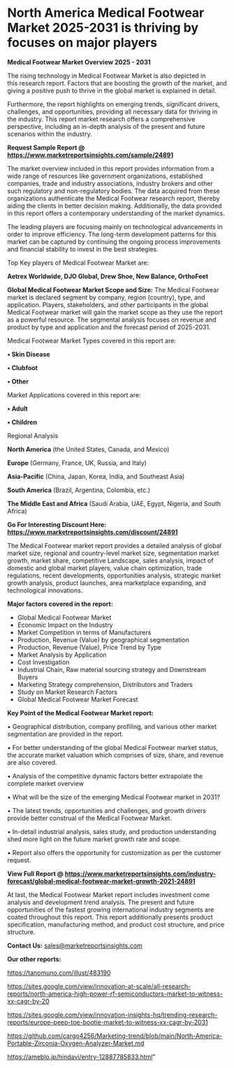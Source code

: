 # North America Medical Footwear Market 2025-2031 is thriving by focuses on major players

<Strong> Medical Footwear Market Overview 2025 - 2031</strong>

The rising technology in Medical Footwear Market is also depicted in this research report. Factors that are boosting the growth of the market, and giving a positive push to thrive in the global market is explained in detail.

Furthermore, the report highlights on emerging trends, significant drivers, challenges, and opportunities, providing all necessary data for thriving in the industry. This report market research offers a comprehensive perspective, including an in-depth analysis of the present and future scenarios within the industry.

<strong>Request Sample Report @ <a href=https://www.marketreportsinsights.com/sample/24891>https://www.marketreportsinsights.com/sample/24891</a></strong>

The market overview included in this report provides information from a wide range of resources like government organizations, established companies, trade and industry associations, industry brokers and other such regulatory and non-regulatory bodies. The data acquired from these organizations authenticate the Medical Footwear research report, thereby aiding the clients in better decision making. Additionally, the data provided in this report offers a contemporary understanding of the market dynamics.

The leading players are focusing mainly on technological advancements in order to improve efficiency. The long-term development patterns for this market can be captured by continuing the ongoing process improvements and financial stability to invest in the best strategies.

Top Key players of Medical Footwear Market are:

<strong>Aetrex Worldwide, DJO Global, Drew Shoe, New Balance, OrthoFeet</strong>

<strong><b>Global Medical Footwear Market Scope and Size:</b></strong>
The Medical Footwear market is declared segment by company, region (country), type, and application. Players, stakeholders, and other participants in the global Medical Footwear market will gain the market scope as they use the report as a powerful resource. The segmental analysis focuses on revenue and product by type and application and the forecast period of 2025-2031.

Medical Footwear Market Types covered in this report are:

<strong>• Skin Disease

• Clubfoot

• Other</strong>

Market Applications covered in this report are:

<strong>• Adult

• Children</strong> 

Regional Analysis

<strong>North America</strong> (the United States, Canada, and Mexico)

<strong>Europe</strong> (Germany, France, UK, Russia, and Italy)

<strong>Asia-Pacific</strong> (China, Japan, Korea, India, and Southeast Asia)

<strong>South America</strong> (Brazil, Argentina, Colombia, etc.)

<strong>The Middle East and Africa</strong> (Saudi Arabia, UAE, Egypt, Nigeria, and South Africa)

<strong>Go For Interesting Discount Here: <a href=https://www.marketreportsinsights.com/discount/24891>https://www.marketreportsinsights.com/discount/24891</a></strong>

The Medical Footwear market report provides a detailed analysis of global market size, regional and country-level market size, segmentation market growth, market share, competitive Landscape, sales analysis, impact of domestic and global market players, value chain optimization, trade regulations, recent developments, opportunities analysis, strategic market growth analysis, product launches, area marketplace expanding, and technological innovations.

<strong><b>Major factors covered in the report:</b></strong>
<ul>
  <li>Global Medical Footwear Market </li>
  <li>Economic Impact on the Industry</li>
  <li>Market Competition in terms of Manufacturers</li>
  <li>Production, Revenue (Value) by geographical segmentation</li>
  <li>Production, Revenue (Value), Price Trend by Type</li>
  <li>Market Analysis by Application</li>
  <li>Cost Investigation</li>
  <li>Industrial Chain, Raw material sourcing strategy and Downstream Buyers</li>
  <li>Marketing Strategy comprehension, Distributors and Traders</li>
  <li>Study on Market Research Factors</li>
  <li>Global Medical Footwear Market Forecast</li>
</ul>

<strong><b>Key Point of the Medical Footwear Market report:</b></strong>

• Geographical distribution, company profiling, and various other market segmentation are provided in the report.

• For better understanding of the global Medical Footwear market status, the accurate market valuation which comprises of size, share, and revenue are also covered.

• Analysis of the competitive dynamic factors better extrapolate the complete market overview

• What will be the size of the emerging Medical Footwear market in 2031?

• The latest trends, opportunities and challenges, and growth drivers provide better construal of the Medical Footwear Market.

• In-detail industrial analysis, sales study, and production understanding shed more light on the future market growth rate and scope.

• Report also offers the opportunity for customization as per the customer request.

<strong><b>View Full Report @ <a href=https://www.marketreportsinsights.com/industry-forecast/global-medical-footwear-market-growth-2021-24891>https://www.marketreportsinsights.com/industry-forecast/global-medical-footwear-market-growth-2021-24891</a></b></strong>


At last, the Medical Footwear Market report includes investment come analysis and development trend analysis. The present and future opportunities of the fastest growing international industry segments are coated throughout this report. This report additionally presents product specification, manufacturing method, and product cost structure, and price structure.

<strong>Contact Us:</strong>
sales@marketreportsinsights.com

<strong>Our other reports:</strong>

<a href=https://tanomuno.com/illust/483190>https://tanomuno.com/illust/483190</a>

<a href=https://sites.google.com/view/innovation-at-scale/all-research-reports/north-america-high-power-rf-semiconductors-market-to-witness-xx-cagr-by-20>https://sites.google.com/view/innovation-at-scale/all-research-reports/north-america-high-power-rf-semiconductors-market-to-witness-xx-cagr-by-20</a>

<a href=https://sites.google.com/view/innovation-insights-hq/trending-research-reports/europe-peep-toe-bootie-market-to-witness-xx-cagr-by-2031>https://sites.google.com/view/innovation-insights-hq/trending-research-reports/europe-peep-toe-bootie-market-to-witness-xx-cagr-by-2031</a>

<a href=https://github.com/cargo4256/Marketing-trend/blob/main/North-America-Portable-Zirconia-Oxygen-Analyzer-Market.md>https://github.com/cargo4256/Marketing-trend/blob/main/North-America-Portable-Zirconia-Oxygen-Analyzer-Market.md</a>

<a href=https://ameblo.jp/hindavi/entry-12887785833.html>https://ameblo.jp/hindavi/entry-12887785833.html</a>"
